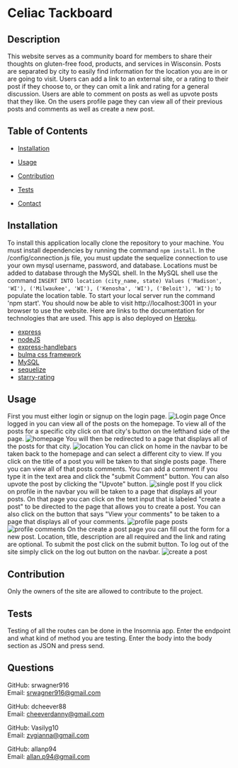 
# Celiac Tackboard

## Description
This website serves as a community board for members to share their thoughts on gluten-free food, products, and services in Wisconsin.  Posts are separated by city to easily find information for the location you are in or are going to visit.  Users can add a link to an external site, or a rating to their post if they choose to, or they can omit a link and rating for a general discussion.  Users are able to comment on posts as well as upvote posts that they like.  On the users profile page they can view all of their previous posts and comments as well as create a new post. 
## Table of Contents
  * [Installation](#Installation)
  * [Usage](#Usage)
  * [Contribution](#Contribution)
  * [Tests](#Tests)
  
  * [Contact](#Questions)
## Installation
To install this application locally clone the repository to your machine.  You must install dependencies by running the command `npm install`.  In the /config/connection.js file, you must update the sequelize connection to use your own mysql username, password, and database.  Locations must be added to database through the MySQL shell.  In the MySQL shell use the command `INSERT INTO location (city_name, state) Values ('Madison', 'WI'), ('Milwaukee', 'WI'), ('Kenosha', 'WI'), ('Beloit'), 'WI');` to populate the location table.  To start your local server run the command 'npm start'.  You should now be able to visit http://localhost:3001 in your browser to use the website.  Here are links to the documentation for technologies that are used.  This app is also deployed on [Heroku](https://polar-brook-06864.herokuapp.com/).
* [express](https://www.npmjs.com/package/express)
* [nodeJS](https://nodejs.org/en/docs/)
* [express-handlebars](https://www.npmjs.com/package/express-handlebars)
* [bulma css framework](https://bulma.io/)
* [MySQL](https://www.npmjs.com/package/mysql2)
* [sequelize](https://www.npmjs.com/package/sequelize)
* [starry-rating](https://www.npmjs.com/package/starry-rating)
## Usage
First you must either login or signup on the login page. ![Login page](/public/images/screenshots/login.png)  Once logged in you can view all of the posts on the homepage.  To view all of the posts for a specific city click on that city's button on the lefthand side of the page.  ![homepage](/public/images/screenshots/homepage.png)  You will then be redirected to a page that displays all of the posts for that city.  ![location](/public/images/screenshots/location.png)  You can click on home in the navbar to be taken back to the homepage and can select a different city to view.  If you click on the title of a post you will be taken to that single posts page.  There you can view all of that posts comments.  You can add a comment if you type it in the text area and click the "submit Comment" button.  You can also upvote the post by clicking the "Upvote" button.  ![single post](/public/images/screenshots/single-post.png)  If you click on profile in the navbar you will be taken to a page that displays all your posts.  On that page you can click on the text input that is labeled "create a post" to be directed to the page that allows you to create a post.  You can also click on the button that says "View your comments" to be taken to a page that displays all of your comments.  ![profile page posts](/public/images/screenshots/profile-posts.png)  ![profile comments](/public/images/screenshots/profile-comments.png)  On the create a post page you can fill out the form for a new post.  Location, title, description are all required and the link and rating are optional.  To submit the post click on the submit button.  To log out of the site simply click on the log out button on the navbar.  ![create a post](/public/images/screenshots/create-a-post.png)
## Contribution
Only the owners of the site are allowed to contribute to the project.
## Tests
Testing of all the routes can be done in the Insomnia app.  Enter the endpoint and what kind of method you are testing.  Enter the body into the body section as JSON and press send.

## Questions
GitHub: srwagner916<br>
Email: <srwagner916@gmail.com>

GitHub: dcheever88<br>
Email: <cheeverdanny@gmail.com>

GitHub: Vasilyg10<br>
Email: <zvgianna@gmail.com>

GitHub: allanp94<br>
Email: <allan.p94@gmail.com>
